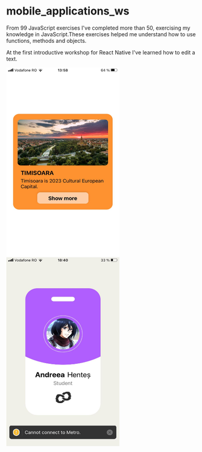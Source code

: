 # mobile_applications_ws
From 99 JavaScript exercises I've completed more than 50, exercising my knowledge in JavaScript.These exercises helped me understand how to use functions, methods and objects.

At the first introductive workshop for React Native I've learned how to edit a text.

<img src ="./readme_photos/CityCard.jpg" width = "300" height ="500"/> 
<img src ="./readme_photos/badge.jpg" width = "300" height ="500"/> 
